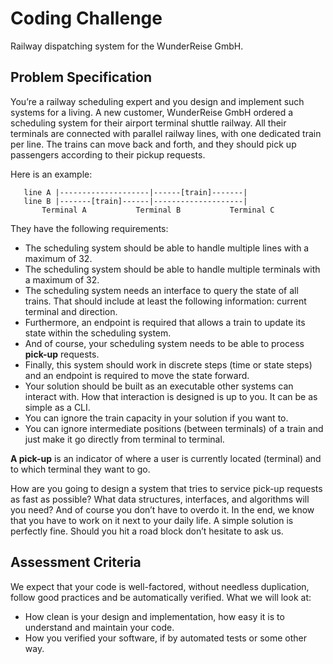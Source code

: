 # Coding Challenge
Railway dispatching system for the WunderReise GmbH.

## Problem Specification
You’re a railway scheduling expert and you design and implement such systems for a living.
A new customer, WunderReise GmbH ordered a scheduling system for their airport terminal shuttle railway.
All their terminals are connected with parallel railway lines, with one dedicated train per line. 
The trains can move back and forth, and they should pick up passengers according to their pickup requests.

Here is an example:

```
   line A |--------------------|------[train]-------|
   line B |-------[train]------|--------------------|
       Terminal A           Terminal B           Terminal C
```

They have the following requirements:
* The scheduling system should be able to handle multiple lines with a maximum of 32.
* The scheduling system should be able to handle multiple terminals with a maximum of 32.
* The scheduling system needs an interface to query the state of all trains. That should include at least the following information: current terminal and direction.
* Furthermore, an endpoint is required that allows a train to update its state within the scheduling system.
* And of course, your scheduling system needs to be able to process **pick-up** requests.
* Finally, this system should work in discrete steps (time or state steps) and an endpoint is required to move the state forward.
* Your solution should be built as an executable other systems can interact with. How that interaction is designed is up to you. It can be as simple as a CLI.
* You can ignore the train capacity in your solution if you want to.
* You can ignore intermediate positions (between terminals) of a train and just make it go directly from terminal to terminal.


**A pick-up** is an indicator of where a user is currently located (terminal) and to which terminal they want to go.

How are you going to design a system that tries to service pick-up requests as fast as possible? What data structures, interfaces, and algorithms will you need?
And of course you don’t have to overdo it. In the end, we know that you have to work on it next to your daily life. A simple solution is perfectly fine. Should you hit a road block don’t hesitate to ask us.

## Assessment Criteria
We expect that your code is well-factored, without needless duplication, follow good practices and be automatically verified.
What we will look at:
- How clean is your design and implementation, how easy it is to understand and maintain your code.
- How you verified your software, if by automated tests or some other way.
